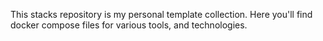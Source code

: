 This stacks repository is my personal template collection. Here you'll find docker compose files for various tools, and technologies.
